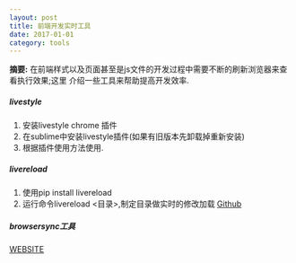 ```yaml
---
layout: post
title: 前端开发实时工具
date: 2017-01-01
category: tools
---
```

**摘要:**
在前端样式以及页面甚至是js文件的开发过程中需要不断的刷新浏览器来查看执行效果;这里
介绍一些工具来帮助提高开发效率.

##### livestyle

1. 安装livestyle chrome 插件
2. 在sublime中安装livestyle插件(如果有旧版本先卸载掉重新安装)
3. 根据插件使用方法使用.


##### livereload

1. 使用pip install livereload
2. 运行命令livereload <目录>,制定目录做实时的修改加载
[Github](https://github.com/lepture/python-livereload)


##### browsersync工具
[WEBSITE](https://browsersync.io/)
